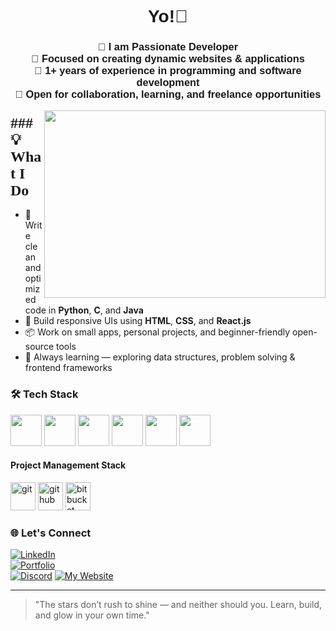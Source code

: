 <!-- Header Section -->
<h1 align="center"><font face="Arial">Yo!👋 </font></h1>
<h3 align="center"><font face="Arial">🚀 I am Passionate Developer <br>
🎯 Focused on creating dynamic websites & applications<br>
📆 1+ years of experience in programming and software development<br>
📩 Open for collaboration, learning, and freelance opportunities</font></h3>


<!-- GIF -->
<img align="right" height="300" width="450" src="https://i.ibb.co/GvjkGPd7/gif-for-github.gif" />


<!-- Languages and Tools Section -->
<h3 align="left"><font size="+2" face="Verdana">### 💡 What I Do</font></h3>


- 🧠 Write clean and optimized code in **Python**, **C**, and **Java**
- 🎨 Build responsive UIs using **HTML**, **CSS**, and **React.js**
- 📦 Work on small apps, personal projects, and beginner-friendly open-source tools
- 🌱 Always learning — exploring data structures, problem solving & frontend frameworks



### 🛠 Tech Stack

<p align="left">
  <img src="https://cdn.jsdelivr.net/gh/devicons/devicon/icons/html5/html5-original.svg" width="50"/>
  <img src="https://cdn.jsdelivr.net/gh/devicons/devicon/icons/css3/css3-original.svg" width="50"/>
  <img src="https://cdn.jsdelivr.net/gh/devicons/devicon/icons/python/python-original.svg" width="50"/>
  <img src="https://cdn.jsdelivr.net/gh/devicons/devicon/icons/c/c-original.svg" width="50"/>
  <img src="https://cdn.jsdelivr.net/gh/devicons/devicon/icons/react/react-original.svg" width="50"/>
  <img src="https://cdn.jsdelivr.net/gh/devicons/devicon/icons/java/java-original.svg" width="50"/>
</p>



#### Project Management Stack
<p align="left"><img src="https://www.vectorlogo.zone/logos/git-scm/git-scm-icon.svg" alt="git" title="git" width="40" height="45"/>  <img src="https://www.vectorlogo.zone/logos/github/github-icon.svg" alt="github" title="github" width="40" height="45"/> <img src="https://www.vectorlogo.zone/logos/bitbucket/bitbucket-icon.svg" alt="bitbucket" title="bitbucket" width="40" height="45"/>  <img>




### 🌐 Let's Connect

[![LinkedIn](https://img.shields.io/badge/LinkedIn-Connect-blue?style=for-the-badge&logo=linkedin)](https://www.linkedin.com/in/jatin-b32831329?utm_source=share&utm_campaign=share_via&utm_content=profile&utm_medium=android_app)  
[![Portfolio](https://img.shields.io/badge/Portfolio-Visit-green?style=for-the-badge&logo=firefox)]()  
[![Discord](https://img.shields.io/badge/Discord-Join%20Me-7289DA?style=for-the-badge&logo=discord&logoColor=white)](https://discord.com/invite/wURv9zGDsH)
[![My Website](https://img.shields.io/badge/My_Website-Visit-blue?style=for-the-badge&logo=google-chrome&logoColor=white)](https://novelcult.site)

---

> "The stars don’t rush to shine — and neither should you. Learn, build, and glow in your own time."
